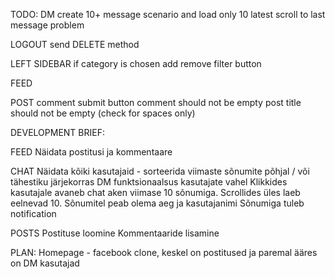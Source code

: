 TODO:
DM
create 10+ message scenario and load only 10 latest
scroll to last message problem

LOGOUT
send DELETE method

LEFT SIDEBAR
if category is chosen add remove filter button

FEED

POST
comment submit button
comment should not be empty
post title should not be empty (check for spaces only)

DEVELOPMENT BRIEF:

FEED
Näidata postitusi ja kommentaare

CHAT
Näidata kõiki kasutajaid - sorteerida viimaste sõnumite põhjal / või tähestiku järjekorras
DM funktsionaalsus kasutajate vahel
Klikkides kasutajale avaneb chat aken viimase 10 sõnumiga. Scrollides üles laeb eelnevad 10.
Sõnumitel peab olema aeg ja kasutajanimi
Sõnumiga tuleb notification

POSTS
Postituse loomine
Kommentaaride lisamine

PLAN:
Homepage - facebook clone, keskel on postitused ja paremal ääres on DM kasutajad


